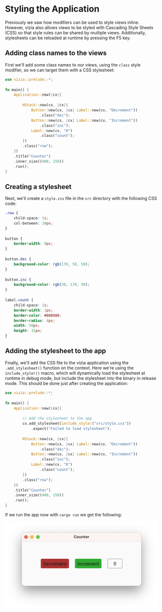 # Styling the Application

Previously we saw how modifiers can be used to style views inline. However, vizia also allows views to be styled with Cascading Style Sheets (CSS) so that style rules can be shared by multiple views. Additionally, stylesheets can be reloaded at runtime by pressing the F5 key.

## Adding class names to the views
First we'll add some class names to our views, using the `class` style modifier, so we can target them with a CSS stylesheet:

```rust
use vizia::prelude::*;

fn main() {
    Application::new(|cx|{

        HStack::new(cx, |cx|{
            Button::new(cx, |cx| Label::new(cx, "Decrement"))
                .class("dec");
            Button::new(cx, |cx| Label::new(cx, "Increment"))
                .class("inc");
            Label::new(cx, "0")
                .class("count");
        })
        .class("row");
    })
    .title("Counter")
    .inner_size((400, 150))
    .run();
}
```

## Creating a stylesheet
Next, we'll create a `style.css` file in the `src` directory with the following CSS code:

```css
.row {
    child-space: 1s;
    col-between: 20px;
}

button {
    border-width: 0px;
}

button.dec {
    background-color: rgb(170, 50, 50);
}

button.inc {
    background-color: rgb(50, 170, 50);
}

label.count {
    child-space: 1s;
    border-width: 1px;
    border-color: #808080;
    border-radius: 4px;
    width: 50px;
    height: 32px;
}
```


## Adding the stylesheet to the app
Finally, we'll add the CSS file to the vizia application using the `.add_stylesheet()` function on the context. Here we're using the `include_style!()` macro, which will dynamically load the stylesheet at runtime in debug mode, but include the stylesheet into the binary in release mode. This should be done just after creating the application:

```rust
use vizia::prelude::*;

fn main() {
    Application::new(|cx|{

        // Add the stylesheet to the app
        cx.add_stylesheet(include_style!("src/style.css"))
            .expect("Failed to load stylesheet");

        HStack::new(cx, |cx|{
            Button::new(cx, |cx| Label::new(cx, "Decrement"))
                .class("dec");
            Button::new(cx, |cx| Label::new(cx, "Increment"))
                .class("inc");
            Label::new(cx, "0")
                .class("count");
        })
        .class("row");
    })
    .title("Counter")
    .inner_size((400, 150))
    .run();
}
```

If we run the app now with `cargo run` we get the following:

<p align="center">
<img src="img/styling.png" alt="A vizia app showing two buttons and a label"/>
</p>